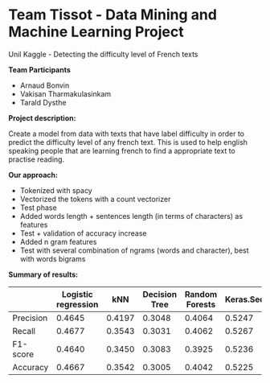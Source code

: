# Team Tissot - Data Mining and Machine Learning Project
Unil Kaggle - Detecting the difficulty level of French texts

**Team Participants**
- Arnaud Bonvin
- Vakisan Tharmakulasinkam
- Tarald Dysthe


**Project description:**

Create a model from data with texts that have label difficulty in order to predict the difficulty level of any french text. This is used to help english speaking people that are learning french to find a appropriate text to practise reading. 

**Our approach:**

- Tokenized with spacy
- Vectorized the tokens with a count vectorizer
- Test phase
- Added words length + sentences length (in terms of characters) as features
- Test + validation of accuracy increase
- Added n gram features
- Test with several combination of ngrams (words and character), best with words bigrams

**Summary of results:**

|              | Logistic regression |      kNN  |   Decision Tree  |   Random Forests   |  Keras.Sequential   |
| ------------ | ------------------- | --------- | ---------------- | ------------------ | --------------------| 
| Precision    | 0.4645              | 0.4197    | 0.3048           | 0.4064             | 0.5247              |
| Recall       | 0.4677              | 0.3543    | 0.3031           | 0.4062             | 0.5267              |
| F1-score     | 0.4640              | 0.3450    | 0.3083           | 0.3925             | 0.5236              |
| Accuracy     | 0.4667              | 0.3542    | 0.3005           | 0.4042             | 0.5225              |

